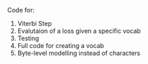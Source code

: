 Code for:

1. Viterbi Step
2. Evalutaion of a loss given a specific vocab
3. Testing
4. Full code for creating a vocab
5. Byte-level modelling instead of characters